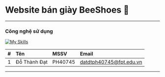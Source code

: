 # Website bán giày BeeShoes 🐝

***

### Công nghệ sử dụng

[![My Skills](https://skills.thijs.gg/icons?i=java,spring,react,idea,github,postman&perline=3)](https://skills.thijs.gg)



| #   | Tên              | MSSV    | Email                     | 
|:----|:-----------------|:--------|:--------------------------| 
| 1   | Đỗ Thành Đạt  | PH40745 | datdtph40745@fpt.edu.vn | 


***
